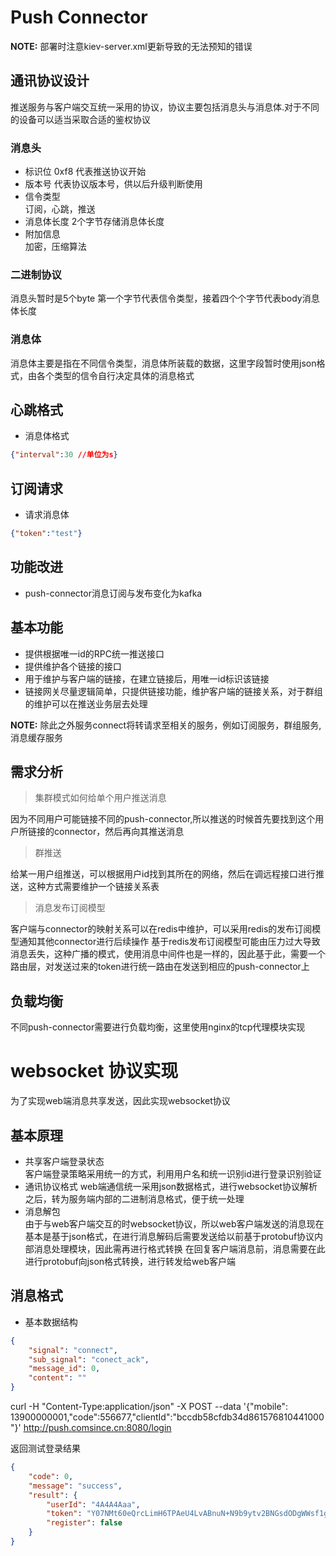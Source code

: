 # Push Connector

**NOTE:** 部署时注意kiev-server.xml更新导致的无法预知的错误

## 通讯协议设计
推送服务与客户端交互统一采用的协议，协议主要包括消息头与消息体.对于不同的设备可以适当采取合适的鉴权协议

### 消息头
* 标识位 0xf8 代表推送协议开始
* 版本号 代表协议版本号，供以后升级判断使用
* 信令类型  
订阅，心跳，推送
* 消息体长度 2个字节存储消息体长度
* 附加信息  
加密，压缩算法

### 二进制协议
消息头暂时是5个byte
第一个字节代表信令类型，接着四个个字节代表body消息体长度

### 消息体
消息体主要是指在不同信令类型，消息体所装载的数据，这里字段暂时使用json格式，由各个类型的信令自行决定具体的消息格式


## 心跳格式
* 消息体格式
```json
{"interval":30 //单位为s}
```

## 订阅请求
* 请求消息体
````json
{"token":"test"}
````

## 功能改进
* push-connector消息订阅与发布变化为kafka

## 基本功能
* 提供根据唯一id的RPC统一推送接口
* 提供维护各个链接的接口
* 用于维护与客户端的链接，在建立链接后，用唯一id标识该链接
* 链接网关尽量逻辑简单，只提供链接功能，维护客户端的链接关系，对于群组的维护可以在推送业务层去处理

**NOTE:** 除此之外服务connect将转请求至相关的服务，例如订阅服务，群组服务,消息缓存服务

## 需求分析
> 集群模式如何给单个用户推送消息  
  
因为不同用户可能链接不同的push-connector,所以推送的时候首先要找到这个用户所链接的connector，然后再向其推送消息

> 群推送  
  
给某一用户组推送，可以根据用户id找到其所在的网络，然后在调远程接口进行推送，这种方式需要维护一个链接关系表

> 消息发布订阅模型  
  
客户端与connector的映射关系可以在redis中维护，可以采用redis的发布订阅模型通知其他connector进行后续操作
基于redis发布订阅模型可能由压力过大导致消息丢失，这种广播的模式，使用消息中间件也是一样的，因此基于此，需要一个路由层，对发送过来的token进行统一路由在发送到相应的push-connector上

## 负载均衡
不同push-connector需要进行负载均衡，这里使用nginx的tcp代理模块实现

# websocket 协议实现
为了实现web端消息共享发送，因此实现websocket协议
## 基本原理
* 共享客户端登录状态  
客户端登录策略采用统一的方式，利用用户名和统一识别id进行登录识别验证
* 通讯协议格式
web端通信统一采用json数据格式，进行websocket协议解析之后，转为服务端内部的二进制消息格式，便于统一处理
* 消息解包  
由于与web客户端交互的时websocket协议，所以web客户端发送的消息现在基本是基于json格式，在进行消息解码后需要发送给以前基于protobuf协议内部消息处理模块，因此需再进行格式转换
在回复客户端消息前，消息需要在此进行protobuf向json格式转换，进行转发给web客户端

## 消息格式
* 基本数据结构  

```json
{
	"signal": "connect",
	"sub_signal": "conect_ack",
	"message_id": 0,
	"content": ""
}
```

curl -H "Content-Type:application/json" -X POST --data '{"mobile": 13900000001,"code":556677,"clientId":"bccdb58cfdb34d861576810441000"}' http://push.comsince.cn:8080/login

返回测试登录结果

```json
{
	"code": 0,
	"message": "success",
	"result": {
		"userId": "4A4A4Aaa",
		"token": "Y07NMt60eQrcLimH6TPAeU4LvABnuN+N9b9ytv2BNGsdODgWWsf1gVOCFf+gPBbyX7PkBLRWl2H3UlXwcX8F4mGMcZfnn/tpn1zH3itSEgwFJIICehRkHm3j78QGSZ2ADClVzK4HWPEme2lNpPqfSdLlxEZ/NQytazBayTNlCfQ=",
		"register": false
	}
}
```